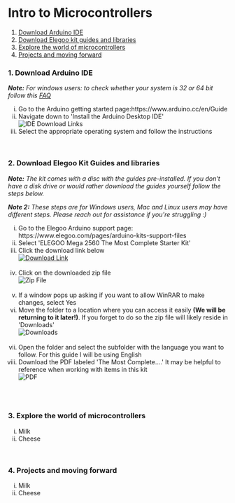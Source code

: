# Intro to Microcontrollers
1. [Download Arduino IDE](https://github.com/practicaltech/TechFest/blob/master/2021/gathering_1/README.md#1-download-arduino-ide)
2. [Download Elegoo kit guides and libraries](https://github.com/practicaltech/TechFest/blob/master/2021/gathering_1/README.md#2-download-elegoo-kit-guides-and-libraries)
3. [Explore the world of microcontrollers]()
4. [Projects and moving forward]()


### 1. Download Arduino IDE
***Note:** For windows users: to check whether your system is 32 or 64 bit follow this [FAQ](https://support.microsoft.com/en-us/windows/32-bit-and-64-bit-windows-frequently-asked-questions-c6ca9541-8dce-4d48-0415-94a3faa2e13d)*

<ol type="i">
  <li>Go to the Arduino getting started page:https://www.arduino.cc/en/Guide</li>
  <li>Navigate down to 'Install the Arduino Desktop IDE'</li>
  <img src="https://user-images.githubusercontent.com/52707386/120866038-0529b700-c544-11eb-8ee4-f1f173a1acb8.png" alt="IDE Download Links">
  <li>Select the appropriate operating system and follow the instructions</li>
  

</ol>
<br>

### 2. Download Elegoo Kit Guides and libraries
***Note:** The kit comes with a disc with the guides pre-installed. If you don't have a disk drive or would rather download the guides yourself follow the steps below.*

***Note 2:** These steps are for Windows users, Mac and Linux users may have different steps. Please reach out for assistance if you're struggling :)*

<ol type="i">
  <li>Go to the Elegoo Arduino support page: https://www.elegoo.com/pages/arduino-kits-support-files</li>
  <li>Select 'ELEGOO Mega 2560 The Most Complete Starter Kit'</li>
  <li>Click the download link below</li>
  <a href="https://www.w3schools.com"><img src="https://user-images.githubusercontent.com/52707386/120858116-289a3500-c537-11eb-99b0-f11edd1c97b6.png" alt="Download Link"></a>
  <br>
  <br>
  <li>Click on the downloaded zip file</li>
  <img src="https://user-images.githubusercontent.com/52707386/120858519-bece5b00-c537-11eb-9919-3d3bad5ad84d.png" alt="Zip File"> 
  <br>
  <br>
  <li>If a window pops up asking if you want to allow WinRAR to make changes, select Yes</li>
  <li>Move the folder to a location where you can access it easily <b/>(We will be returning to it later!)</b>. If you forget to do so the zip file will likely reside in 'Downloads'</li>
  <img src="https://user-images.githubusercontent.com/52707386/120860677-eb37a680-c53a-11eb-87e0-3bd6e1d606a2.png" alt="Downloads">
  <br>
  <br>
  <li>Open the folder and select the subfolder with the language you want to follow. For this guide I will be using English</li>
  <li>Download the PDF labeled 'The Most Complete....' It may be helpful to reference when working with items in this kit</li>
  <img src="https://user-images.githubusercontent.com/52707386/120862475-ddcfeb80-c53d-11eb-9c06-1791009cbd7f.png" alt="PDF">
  <br>
  <br>
</ol>
<br>

### 3. Explore the world of microcontrollers
<ol type="i">
  <li>Milk</li>
  <li>Cheese</li>
</ol>
<br>

### 4. Projects and moving forward
<ol type="i">
  <li>Milk</li>
  <li>Cheese</li>
</ol>
<br>
